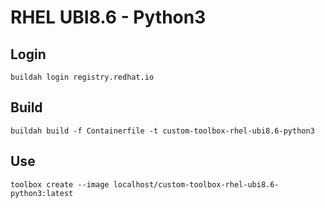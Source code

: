 # RHEL UBI8.6 - Python3

## Login

```
buildah login registry.redhat.io
```

## Build

```
buildah build -f Containerfile -t custom-toolbox-rhel-ubi8.6-python3
```

## Use

```shell
toolbox create --image localhost/custom-toolbox-rhel-ubi8.6-python3:latest
```
